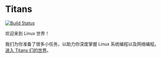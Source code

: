 # Titans

[![Build Status](https://travis-ci.com/ivanallen/Titans.svg?branch=master)](https://travis-ci.com/ivanallen/Titans)


欢迎来到 Linux 世界！

我们为你准备了很多小任务，以助力你深度掌握 Linux 系统编程以及网络编程。[进入 Titans 们的世界](./doc/resources/README.md)。
